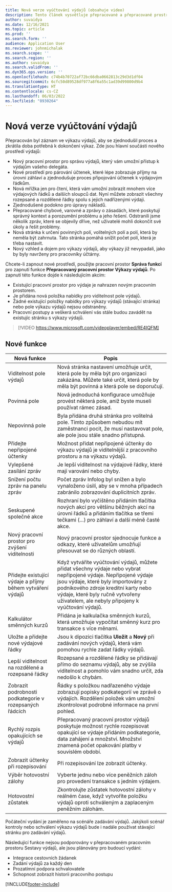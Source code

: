 ```yaml
---
title: Nová verze vyúčtování výdajů (obsahuje video)
description: Tento článek vysvětluje přepracované a přepracované prostředí pro zadávání sestavy výdajů.
author: suvaidya
ms.date: 12/16/2021
ms.topic: article
ms.prod: ''
ms.search.form: ''
audience: Application User
ms.reviewer: johnmichalak
ms.search.scope: ''
ms.search.region: ''
ms.author: suvaidya
ms.search.validFrom: ''
ms.dyn365.ops.version: ''
ms.openlocfilehash: c74b4b70722af72bc66dba0662813c29d3d1df04
ms.sourcegitcommit: 6cfc50d89528df977a8f6a55c1ad39d99800d9b4
ms.translationtype: HT
ms.contentlocale: cs-CZ
ms.lasthandoff: 06/03/2022
ms.locfileid: "8930264"
---
```

# <a name="expense-reports-reimagined"></a>Nová verze vyúčtování výdajů

Přepracován byl záznam ve výkazu výdajů, aby se zjednodušil proces a zkrátila doba potřebná k dokončení výkaz. Zde jsou hlavní součásti nového prostředí výdajů:

- Nový pracovní prostor pro správu výdajů, který vám umožní přístup k výdajům vašeho delegáta.
- Nové prostředí pro párování účtenek, které lépe zobrazuje příjmy na úrovni záhlaví a zjednodušuje proces připojování účtenek k výdajovým řádkům.
- Nová mřížka jen pro čtení, která vám umožní zobrazit mnohem více výdajových řádků a dalších sloupců dat. Nyní můžete zobrazit všechny rozepsané a rozdělené řádky spolu s jejich nadřízenými výdaji.
- Zjednodušené podokno pro úpravy nákladů.
- Přepracované chybové, varovné a zprávy o zásadách, které poskytují správný kontext a porozumění problému a jeho řešení. Odstranili jsme několik zpráv, které se objevily dříve, než uživatelé mohli dokončit své úkoly a řešit problémy.
- Nová stránka k určení povinných polí, volitelných polí a polí, která by neměla být zahrnuta. Tato stránka pomáhá snížit počet polí, která je třeba nastavit.
- Nový vzhled a dojem pro výkazy výdajů, aby výkazy již nevypadali, jako by byly navrženy pro pracovníky účtárny.

Chcete-li zapnout nové prostředí, použijte pracovní prostor **Správa funkcí** pro zapnutí funkce **Přepracovaný pracovní prostor Výkazy výdajů**. Po zapnutí této funkce dojde k následujícím akcím:

- Existující pracovní prostor pro výdaje je nahrazen novým pracovním prostorem.
- Je přidána nová položka nabídky pro viditelnost pole výdajů.
- Žádné existující položky nabídky pro výkazy výdajů (stávající stránka) nebo pole výkazu výdajů nejsou odstraněny.
- Pracovní postupy a veškerá schválení vás stále budou zavádět na existujíc stránku s výkazy výdajů.

> [!VIDEO https://www.microsoft.com/videoplayer/embed/RE4IQFM]

## <a name="new-features"></a>Nové funkce

| Nová funkce | Popis |
|---|----|
| Viditelnost pole výdajů | Nová stránka nastavení umožňuje určit, která pole by měla být pro organizaci zakázána. Můžete také určit, která pole by měla být povinná a která pole se doporučují. |
| Povinná pole | Nová jednoduchá konfigurace umožňuje provést některá pole, aniž byste museli používat rámec zásad. |
| Nepovinná pole | Byla přidána druhá stránka pro volitelná pole. Tímto způsobem nebudou mít zaměstnanci pocit, že musí nastavovat pole, ale pole jsou stále snadno přístupná. |
| Přidejte nepřipojené účtenky | Možnost přidat nepřipojené účtenky do výkazu výdajů je viditelnější z pracovního prostoru a na výkazu výdajů. |
| Vylepšené zasílání zpráv | Je lepší viditelnost na výdajové řádky, které mají varování nebo chyby. |
| Snížení počtu zpráv na panelu zpráv| Počet zpráv Infolog byl snížen a bylo vynaloženo úsilí, aby se v mnoha případech zabránilo zobrazování duplicitních zpráv. |
| Seskupené společné akce | Rozhraní bylo vyčištěno přidáním tlačítka nových akcí pro většinu běžných akcí na úrovni řádků a přidáním tlačítka se třemi tečkami (...) pro záhlaví a další méně časté akce. |
| Nový pracovní prostor pro zvýšení viditelnosti | Nový pracovní prostor sjednocuje funkce a odkazy, které uživatelům umožňují přesouvat se do různých oblastí. |
| Přidejte existující výdaje a příjmy během vytváření výdajů | Když vytváříte vyúčtování výdajů, můžete přidat všechny výdaje nebo vybrat nepřipojené výdaje. Nepřipojené výdaje jsou výdaje, které byly importovány z podnikového zdroje kreditní karty nebo výdaje, které byly ručně vytvořeny uživatelem, ale nebyly připojeny k vyúčtování výdajů.|
| Kalkulátor směnných kurzů | Přidána je kalkulačka směnných kurzů, která umožňuje vypočítat směnný kurz pro transakce s více měnami. |
| Uložte a přidejte nové výdajové řádky | Jsou k dipozici tlačítka **Uložit** a **Nový** při zadávání nových výdajů, která vám pomohou rychle zadat řádky výdajů. |
| Lepší viditelnost na rozdělené a rozepsané řádky | Rozepsané a rozdělené řádky se přidávají přímo do seznamu výdajů, aby se zvýšila viditelnost a pomohlo vám snadno určit, zda nedošlo k chybám. |
| Zobrazit podrobnosti podkategorie v rozepsaných řádcích | Řádky s položkou nadřazeného výdaje zobrazují popisky podkategorií ve zprávě o výdajích. Rozdělení položek vám umožní zkontrolovat podrobné informace na první pohled.|
|Rychlý rozpis opakujících se výdajů | Přepracovaný pracovní prostor výdajů poskytuje možnost rychle rozepisovat opakující se výdaje přidáním podkategorie, data zahájení a množství. Množství znamená počet opakování platby v souvislém období. |
| Zobrazit účtenky při rozepisování | Při rozepisování lze zobrazit účtenky. |
| Výběr hotovostní zálohy | Vyberte jednu nebo více peněžních záloh pro provedení transakce s jedním výdajem. |
| Hotovostní zůstatek | Zkontrolujte zůstatek hotovostní zálohy v reálném čase, když vytvoříte položku výdajů oproti schváleným a zaplaceným peněžním zálohám. |

Počáteční vydání je zaměřeno na scénáře zadávání výdajů. Jakýkoli scénář kontroly nebo schválení výkazu výdajů bude i nadále používat stávající stránku pro zadávání výdajů.


Následující funkce nejsou podporovány v přepracovaném pracovním prostoru Sestavy výdajů, ale jsou plánovány pro budoucí vydání: 

- Integrace cestovních žádanek
- Zadání výdajů za každý den
- Prozatímní podpora schvalovatele
- Schopnost zobrazit historii pracovního postupu


[!INCLUDE[footer-include](../includes/footer-banner.md)]
